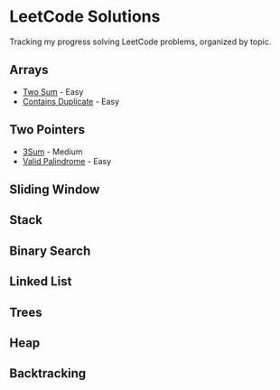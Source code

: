 # LeetCode Solutions

Tracking my progress solving LeetCode problems, organized by topic.

## Arrays
- [Two Sum](two_sum.py) - Easy
- [Contains Duplicate](contains_duplicate.py) - Easy


## Two Pointers

- [3Sum](3sum.py) - Medium
- [Valid Palindrome](valid_palindrome.py) - Easy

## Sliding Window

## Stack

## Binary Search

## Linked List

## Trees

## Heap

## Backtracking
